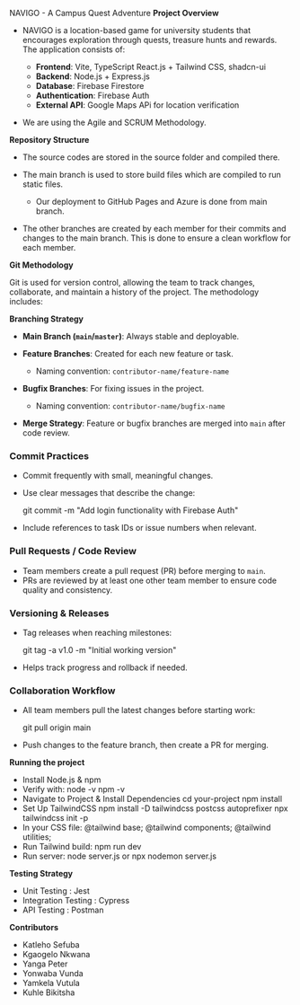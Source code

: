  NAVIGO - A Campus Quest Adventure
**Project Overview**
- NAVIGO is a location-based game for university students that encourages exploration through quests, treasure hunts and rewards. The application consists of:
  - **Frontend**:  Vite, TypeScript React.js + Tailwind CSS, shadcn-ui
  -  **Backend**: Node.js + Express.js
  -  **Database**: Firebase Firestore
  -  **Authentication**: Firebase Auth
  -  **External API**: Google Maps APi for location verification

- We are using the Agile and SCRUM Methodology.
    
**Repository Structure**
- The source codes are stored in the source folder and compiled there.
- The main branch is used to store build files which are compiled to run static files.
  - Our deployment to GitHub Pages and Azure is done from main branch.
    
- The other branches are created by each member for their commits and changes to the main branch. This is done to ensure a clean workflow for each member.

**Git Methodology**

Git is used for version control, allowing the team to track changes, collaborate, and maintain a history of the project. The methodology includes:

 **Branching Strategy**

* **Main Branch (`main`/`master`)**: Always stable and deployable.
* **Feature Branches**: Created for each new feature or task.

  * Naming convention: `contributor-name/feature-name`
* **Bugfix Branches**: For fixing issues in the project.

  * Naming convention: `contributor-name/bugfix-name`
* **Merge Strategy**: Feature or bugfix branches are merged into `main` after code review.

### **Commit Practices**

* Commit frequently with small, meaningful changes.
* Use clear messages that describe the change:

  
  git commit -m "Add login functionality with Firebase Auth"

* Include references to task IDs or issue numbers when relevant.

### **Pull Requests / Code Review**

* Team members create a pull request (PR) before merging to `main`.
* PRs are reviewed by at least one other team member to ensure code quality and consistency.

### **Versioning & Releases**

* Tag releases when reaching milestones:

  
  git tag -a v1.0 -m "Initial working version"
  
* Helps track progress and rollback if needed.

### **Collaboration Workflow**

* All team members pull the latest changes before starting work:

  
  git pull origin main
  
* Push changes to the feature branch, then create a PR for merging.


**Running the project**
- Install Node.js & npm
- Verify with:
  node -v
  npm -v
- Navigate to Project & Install Dependencies
  cd your-project
  npm install
- Set Up TailwindCSS
  npm install -D tailwindcss postcss autoprefixer
  npx tailwindcss init -p
- In your CSS file:
  @tailwind base;
  @tailwind components;
  @tailwind utilities;
- Run Tailwind build:
  npm run dev
- Run server:
  node server.js
  or
  npx nodemon server.js
  
**Testing Strategy**
- Unit Testing : Jest
- Integration Testing : Cypress
- API Testing : Postman
  
**Contributors**
- Katleho Sefuba
- Kgaogelo Nkwana
- Yanga Peter
- Yonwaba Vunda
- Yamkela Vutula
- Kuhle Bikitsha


